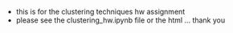 - this is for the clustering techniques hw assignment 
- please see the clustering_hw.ipynb file or the html ... thank you